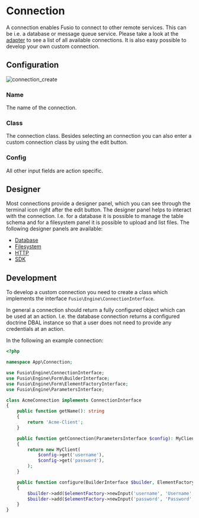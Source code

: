
# Connection

A connection enables Fusio to connect to other remote services. This can be i.e. a database or message queue service.
Please take a look at the [adapter](https://www.fusio-project.org/adapter) to see a list of all available connections.
It is also easy possible to develop your own custom connection.

## Configuration

![connection_create](/img/backend/api/connection_create.png)

### Name

The name of the connection.

### Class

The connection class. Besides selecting an connection you can also enter a custom connection class by using the edit button.

### Config

All other input fields are action specific.

## Designer

Most connections provide a designer panel, which you can see through the terminal icon
right after the edit button. The designer panel helps to interact with the connection.
I.e. for a database it is possible to manage the table schema and for a filesystem
panel it is possible to upload and list files. The following designer panels are available:

* [Database](./designer/database)
* [Filesystem](./designer/filesystem)
* [HTTP](./designer/http)
* [SDK](./designer/sdk)

## Development

To develop a custom connection you need to create a class which implements the interface
`Fusio\Engine\ConnectionInterface`.

In general a connection should return a fully configured object which can be used at an action.
I.e. the database connection returns a configured doctrine DBAL instance so that a user does not need
to provide any credentials at an action.

In the following an example connection:

```php
<?php

namespace App\Connection;

use Fusio\Engine\ConnectionInterface;
use Fusio\Engine\Form\BuilderInterface;
use Fusio\Engine\Form\ElementFactoryInterface;
use Fusio\Engine\ParametersInterface;

class AcmeConnection implements ConnectionInterface
{
    public function getName(): string
    {
        return 'Acme-Client';
    }

    public function getConnection(ParametersInterface $config): MyClient
    {
        return new MyClient(
            $config->get('username'),
            $config->get('password'),
        );
    }

    public function configure(BuilderInterface $builder, ElementFactoryInterface $elementFactory): void
    {
        $builder->add($elementFactory->newInput('username', 'Username', 'text', 'The name of the service user'));
        $builder->add($elementFactory->newInput('password', 'Password', 'password', 'The password of the service user'));
    }
}
```
